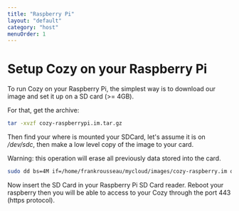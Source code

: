 ```yaml
---
title: "Raspberry Pi"
layout: "default"
category: "host"
menuOrder: 1
---
```


# Setup Cozy on your Raspberry Pi

To run Cozy on your Raspberry Pi, the simplest way is to download our image and
set it up on a SD card (>= 4GB).

For that, get the archive:

```bash
tar -xvzf cozy-raspberrypi.im.tar.gz
```

Then find your where is mounted your SDCard, let's assume it is on */dev/sdc*,
then make a low level copy of the image to your card.

Warning: this operation will erase all previously data stored into the card.

```bash
sudo dd bs=4M if=/home/frankrousseau/mycloud/images/cozy-raspberry.im of=/dev/sdc
```

Now insert the SD Card in your Raspberry Pi SD Card reader. Reboot your
raspberry then you will be able to access to your Cozy through the port 443
(https protocol).
